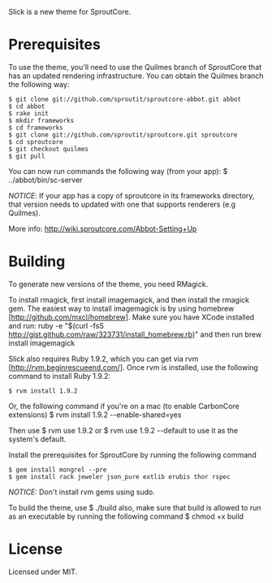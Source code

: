 Slick is a new theme for SproutCore.


Prerequisites
=============
To use the theme, you'll need to use the Quilmes branch of SproutCore that has an updated rendering infrastructure.
You can obtain the Quilmes branch the following way:

    $ git clone git://github.com/sproutit/sproutcore-abbot.git abbot
    $ cd abbot
    $ rake init
    $ mkdir frameworks
    $ cd frameworks
    $ git clone git://github.com/sproutit/sproutcore.git sproutcore
    $ cd sproutcore
    $ git checkout quilmes
    $ git pull
    
You can now run commands the following way (from your app):
    $ ../abbot/bin/sc-server

*NOTICE*: If your app has a copy of sproutcore in its frameworks directory, that version needs to
updated with one that supports renderers (e.g Quilmes).

More info: http://wiki.sproutcore.com/Abbot-Setting+Up
    

Building
========
To generate new versions of the theme, you need RMagick.

To install rmagick, first install imagemagick, and then install the rmagick gem.
The easiest way to install imagemagick is by using homebrew [http://github.com/mxcl/homebrew].
Make sure you have XCode installed and run:
    ruby -e "$(curl -fsS http://gist.github.com/raw/323731/install_homebrew.rb)"
and then run
   brew install imagemagick


Slick also requires Ruby 1.9.2, which you can get via rvm [http://rvm.beginrescueend.com/].
Once rvm is installed, use the following command to install Ruby 1.9.2:

    $ rvm install 1.9.2
    
Or, the following command if you're on a mac (to enable CarbonCore extensions)
    $ rvm install 1.9.2 --enable-shared=yes

Then use
    $ rvm use 1.9.2
or
    $ rvm use 1.9.2 --default
to use it as the system's default.

Install the prerequisites for SproutCore by running the following command

    $ gem install mongrel --pre
    $ gem install rack jeweler json_pure extlib erubis thor rspec

*NOTICE:* Don't install rvm gems using sudo.


To build the theme, use
    $ ./build
also, make sure that build is allowed to run as an executable by running the following command
    $ chmod +x build

License
=======
Licensed under MIT.